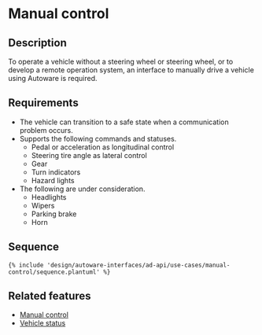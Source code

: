 # Manual control

## Description

To operate a vehicle without a steering wheel or steering wheel, or to develop a remote operation system, an interface to manually drive a vehicle using Autoware is required.

## Requirements

- The vehicle can transition to a safe state when a communication problem occurs.
- Supports the following commands and statuses.
  - Pedal or acceleration as longitudinal control
  - Steering tire angle as lateral control
  - Gear
  - Turn indicators
  - Hazard lights
- The following are under consideration.
  - Headlights
  - Wipers
  - Parking brake
  - Horn

## Sequence

```plantuml
{% include 'design/autoware-interfaces/ad-api/use-cases/manual-control/sequence.plantuml' %}
```

## Related features

- [Manual control](../../features/manual-control.md)
- [Vehicle status](../../features/vehicle-status.md)
